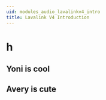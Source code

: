 ```yaml
---
uid: modules_audio_lavalinkv4_intro
title: Lavalink V4 Introduction
---
```


# h

## Yoni is cool

## Avery is cute
